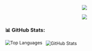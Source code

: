 <p align="center">
  <img src="https://github-readme-streak-stats.herokuapp.com/?user=KRITIKA-l&theme=github-light" />
</p>

<p align="center">
  <img src="https://github-readme-stats.vercel.app/api/top-langs/?username=KRITIKA-l&layout=compact&theme=light" />
</p>
<h3 align="left">📊 GitHub Stats:</h3>

<p>
  <img align="left" src="https://github-readme-stats.vercel.app/api/top-langs?username=KRITIKA-l&show_icons=true&locale=en&layout=compact" alt="Top Languages" />
</p>

<p>&nbsp;
  <img align="center" src="https://github-readme-stats.vercel.app/api?username=KRITIKA-l&show_icons=true&locale=en" alt="GitHub Stats" />
</p>

